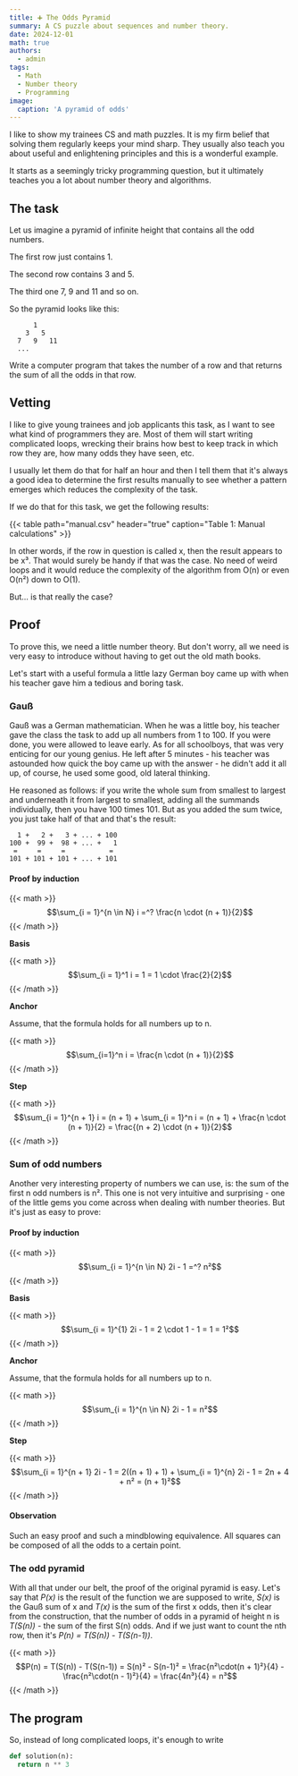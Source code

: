 ```yaml
---
title: ➕ The Odds Pyramid
summary: A CS puzzle about sequences and number theory.
date: 2024-12-01
math: true
authors:
  - admin
tags:
  - Math
  - Number theory
  - Programming
image:
  caption: 'A pyramid of odds'
---
```


I like to show my trainees CS and math puzzles. It is my firm belief that solving them regularly keeps your mind sharp. They usually also teach you about useful and enlightening principles and this is a wonderful example.

It starts as a seemingly tricky programming question, but it ultimately teaches you a lot about number theory and algorithms.

## The task

Let us imagine a pyramid of infinite height that contains all the odd numbers.

The first row just contains 1.

The second row contains 3 and 5.

The third one 7, 9 and 11 and so on.

So the pyramid looks like this:

```
      1
    3   5
  7   9   11
  ...
```
Write a computer program that takes the number of a row and that returns the sum of all the odds in that row.

## Vetting

I like to give young trainees and job applicants this task, as I want to see what kind of programmers they are. Most of them will start writing complicated loops,
wrecking their brains how best to keep track in which row they are, how many odds they have seen, etc.

I usually let them do that for half an hour and then I tell them that it's always a good idea to determine the first results manually to see whether a pattern emerges which
reduces the complexity of the task.

If we do that for this task, we get the following results:

{{< table path="manual.csv" header="true" caption="Table 1: Manual calculations" >}}

In other words, if the row in question is called x, then the result appears to be x³. That would surely be handy if that was the case. No need of weird loops and it
would reduce the complexity of the algorithm from O(n) or even O(n²) down to O(1).

But... is that really the case?

## Proof

To prove this, we need a little number theory. But don't worry, all we need is very easy to introduce without having to get out the old math books.

Let's start with a useful formula a little lazy German boy came up with when his teacher gave him a tedious and boring task.

### Gauß

Gauß was a German mathematician. When he was a little boy, his teacher gave the class the task to add up all numbers from 1 to 100. If you were done, you
were allowed to leave early. As for all schoolboys, that was very enticing for our young genius. He left after 5 minutes - his teacher was astounded
how quick the boy came up with the answer - he didn't add it all up, of course, he used some good, old lateral thinking.

He reasoned as follows: if you write the whole sum from smallest to largest and underneath it from largest to smallest, adding all the summands individually,
then you have 100 times 101. But as you added the sum twice, you just take half of that and that's the result:

```code
  1 +   2 +   3 + ... + 100
100 +  99 +  98 + ... +   1
 =     =     =           = 
101 + 101 + 101 + ... + 101
```

#### Proof by induction

{{< math >}}
$$\sum_{i = 1}^{n \in N} i =^? \frac{n \cdot (n + 1)}{2}$$
{{< /math >}}

**Basis**

{{< math >}}
$$\sum_{i = 1}^1 i = 1 = 1 \cdot \frac{2}{2}$$
{{< /math >}}

**Anchor**

Assume, that the formula holds for all numbers up to n.

{{< math >}}
$$\sum_{i=1}^n i = \frac{n \cdot (n + 1)}{2}$$
{{< /math >}}

**Step**

{{< math >}}
$$\sum_{i = 1}^{n + 1} i = (n + 1) + \sum_{i = 1}^n i = (n + 1) + \frac{n \cdot (n + 1)}{2} = \frac{(n + 2) \cdot (n + 1)}{2}$$
{{< /math >}}

### Sum of odd numbers

Another very interesting property of numbers we can use, is: the sum of the first n odd numbers is n². This one is not very intuitive and surprising - one of the little gems you come across when dealing with
number theories. But it's just as easy to prove:

#### Proof by induction

{{< math >}}
$$\sum_{i = 1}^{n \in N} 2i - 1 =^? n²$$
{{< /math >}}

**Basis**

{{< math >}}
$$\sum_{i = 1}^{1} 2i - 1 = 2 \cdot 1 - 1 = 1 = 1²$$
{{< /math >}}

**Anchor**

Assume, that the formula holds for all numbers up to n.

{{< math >}}
$$\sum_{i = 1}^{n \in N} 2i - 1 = n²$$
{{< /math >}}

**Step**

{{< math >}}
$$\sum_{i = 1}^{n + 1} 2i - 1 = 2((n + 1) + 1) + \sum_{i = 1}^{n} 2i - 1 = 2n + 4 + n² = (n + 1)²$$
{{< /math >}}

#### Observation

Such an easy proof and such a mindblowing equivalence. All squares can be composed of all the odds to a certain point.

### The odd pyramid

With all that under our belt, the proof of the original pyramid is easy. Let's say that *P(x)* is the result of the
function we are supposed to write, *S(x)* is the Gauß sum of x and *T(x)* is the sum of the first x odds, then it's clear from the construction, that
the number of odds in a pyramid of height n is *T(S(n))* - the sum of the first S(n) odds. And if we just want to count the nth row, then it's
*P(n) = T(S(n)) - T(S(n-1))*.

{{< math >}}
$$P(n) = T(S(n)) - T(S(n-1)) = S(n)² - S(n-1)² = \frac{n²\cdot(n + 1)²}{4} - \frac{n²\cdot(n - 1)²}{4} = \frac{4n³}{4} = n³$$
{{< /math >}}

## The program

So, instead of long complicated loops, it's enough to write

```python
def solution(n):
  return n ** 3
```

